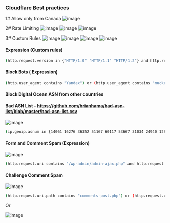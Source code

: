 ### Cloudflare Best practices 

1# Allow only from Canada
![image](https://github.com/securewithsam/Cloud/assets/85324643/491ddd35-2920-4c18-9ceb-5a9b509322a6)



2# Rate Limiting 
![image](https://github.com/securewithsam/Cloud/assets/85324643/587f2184-e59f-4e58-832f-3c025cfa959a)
![image](https://github.com/securewithsam/Cloud/assets/85324643/fc24fd7b-3104-48a9-9ff1-f11ff2ae816a)
![image](https://github.com/securewithsam/Cloud/assets/85324643/156a0842-480e-4e12-be65-7d4a7ea12869)




3# Custom Rules
![image](https://github.com/securewithsam/Cloud/assets/85324643/bf01a910-c605-44cb-9a58-c65e3f5bcfed)
![image](https://github.com/securewithsam/Cloud/assets/85324643/96d1ac72-5616-4b76-b60e-037b733f2d3f)
![image](https://github.com/securewithsam/Cloud/assets/85324643/63569b67-4d53-4d50-b3d1-295bcaa52128)
![image](https://github.com/securewithsam/Cloud/assets/85324643/82dac27e-dcf0-4166-bb50-550758b0fedc)

#### Expression (Custom rules)
```sh
(http.request.version in {"HTTP/1.0" "HTTP/1.1" "HTTP/1.2"} and http.request.uri eq "/contact/" and not http.user_agent contains "Googlebot" and not http.user_agent contains "Bingbot" and not http.user_agent contains "DuckDuckBot" and not http.user_agent contains "facebot" and not http.user_agent contains "Slurp" and not http.user_agent contains "Alexa")
```


#### Block Bots ( Expression) 
```sh
(http.user_agent contains "Yandex") or (http.user_agent contains "muckrack") or (http.user_agent contains "Qwantify") or (http.user_agent contains "Sogou") or (http.user_agent contains "BUbiNG") or (http.user_agent contains "CFNetwork") or (http.user_agent contains "Scrapy") or (http.user_agent contains "SemrushBot") or (http.user_agent contains "AhrefsBot") or (http.user_agent contains "Baiduspider") or (http.user_agent contains "python-requests") or (http.user_agent contains "crawl" and cf.client.bot) or (http.user_agent contains "bot" and not http.user_agent contains "bingbot" and not http.user_agent contains "Google" and not http.user_agent contains "Twitter" and cf.client.bot) or (http.user_agent contains "Spider" and cf.client.bot and http.user_agent contains "ninja" and http.user_agent contains "attackbot" and http.user_agent contains "backdorbot")
```
#### Block Digital Ocean ASN from other countries
#### Bad ASN List - https://github.com/brianhama/bad-asn-list/blob/master/bad-asn-list.csv
![image](https://github.com/securewithsam/Cloud/assets/85324643/53b8019c-4002-49ee-86d0-07f6d30af216)

```sh
(ip.geoip.asnum in {14061 16276 36352 51167 60117 53667 31034 24940 12876 40021 19994 8560 16509}) or (ip.geoip.asnum in {24940 397630 4134} and ip.geoip.country in {"RU" "CN"} and ip.geoip.continent in {"AS" "NA" "OC" "SA"})
```
#### Form and Comment Spam (Expression)
![image](https://github.com/securewithsam/Cloud/assets/85324643/1243b40c-8012-4be8-9ab0-5cf419acb0c8)

```sh
(http.request.uri contains "/wp-admin/admin-ajax.php" and http.request.method eq "POST" and not http.referer contains "yourwebsitehere.com") or (http.request.uri contains "/wp-comments-post.php" and http.request.method eq "POST" and not http.referer contains "yourwebsitehere.com")
```
####  Challenge Comment Spam 
![image](https://github.com/securewithsam/Cloud/assets/85324643/0936782a-9a9d-4f53-b5ea-2beee38c7ee6)

```sh
(http.request.uri.path contains "comments-post.php") or (http.request.uri.path contains "/?replytocom=")
```
 Or

![image](https://github.com/securewithsam/Cloud/assets/85324643/0abad31f-b007-497c-b59d-e5b01da90ddd)



